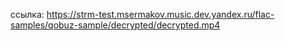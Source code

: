 ссылка: https://strm-test.msermakov.music.dev.yandex.ru/flac-samples/qobuz-sample/decrypted/decrypted.mp4
